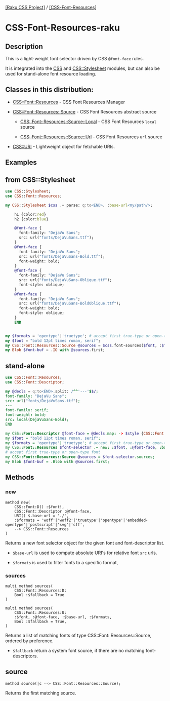 [[Raku CSS Project]](https://css-raku.github.io)
 / [[CSS-Font-Resources]](https://css-raku.github.io/CSS-Font-Resources-raku)

# CSS-Font-Resources-raku

## Description

This is a light-weight font selector driven by CSS `@font-face` rules.

It is integrated into the [CSS](https://css-raku.github.io) and [CSS::Stylesheet](https://css-raku.github.io/CSS-Stylesheet-raku) modules, but
can also be used for stand-alone font resource loading.

## Classes in this distribution:

- [CSS::Font::Resources](https://css-raku.github.io/CSS-Font-Resources-raku/CSS/Font/Resources) - CSS Font Resources Manager

- [CSS::Font::Resources::Source](https://css-raku.github.io/CSS-Font-Resources-raku/CSS/Font/Resources/Source) - CSS Font Resources abstract source

  - [CSS::Font::Resources::Source::Local](https://css-raku.github.io/CSS-Font-Resources-raku/CSS/Font/Resources/Source/Local) - CSS Font Resources `local` source

  - [CSS::Font::Resources::Source::Url](https://css-raku.github.io/CSS-Font-Resources-raku/CSS/Font/Resources/Source/Url) - CSS Font Resources `url` source
- [CSS::URI](https://css-raku.github.io/CSS-Font-Resources-raku/CSS/URI) - Lightweight object for fetchable URIs.

## Examples

## from CSS::Stylesheet

```raku
use CSS::Stylesheet;
use CSS::Font::Resources;

my CSS::Stylesheet $css .= parse: q:to<END>, :base-url<my/path/>;

    h1 {color:red}
    h2 {color:blue}

    @font-face {
      font-family: "DejaVu Sans";
      src: url("fonts/DejaVuSans.ttf");
    }
    @font-face {
      font-family: "DejaVu Sans";
      src: url("fonts/DejaVuSans-Bold.ttf");
      font-weight: bold;
    }
    @font-face {
      font-family: "DejaVu Sans";
      src: url("fonts/DejaVuSans-Oblique.ttf");
      font-style: oblique;
    }
    @font-face {
      font-family: "DejaVu Sans";
      src: url("fonts/DejaVuSans-BoldOblique.ttf");
      font-weight: bold;
      font-style: oblique;
    }
    END


my $formats = 'opentype'|'truetype'; # accept first true-type or open-type font
my $font = "bold 12pt times roman, serif";
my CSS::Font::Resources::Source @sources = $css.font-sources($font, :$formats);
my Blob $font-buf = .IO with @sources.first;
```

## stand-alone

```raku
use CSS::Font::Resources;
use CSS::Font::Descriptor;

my @decls = q:to<END>.split: /^^'---'$$/;
font-family: "DejaVu Sans";
src: url("fonts/DejaVuSans.ttf");
---
font-family: serif;
font-weight: bold;
src: local(DejaVuSans-Bold);
END

my CSS::Font::Descriptor @font-face = @decls.map: -> $style {CSS::Font::Descriptor.new: :$font};
my $font = "bold 12pt times roman, serif";
my $formats = 'opentype'|'truetype'; # accept first true-type or open-type font
my CSS::Font::Resources $font-selector .= new: :$font, :@font-face, :base-url</my/path/>, :$formats;
# accept first true-type or open-type font
my CSS::Font::Resources::Source @sources = $font-selector.sources;
my Blob $font-buf = .Blob with @sources.first;

```

## Methods

### new

    method new(
        CSS::Font:D() :$font!,
        CSS::Font::Descriptor :@font-face,
        URI() $.base-url = './',
        :$formats = 'woff'|'woff2'|'truetype'|'opentype'|'embedded-opentype'|'postscript'|'svg'|'cff',
        --> CSS::Font::Resources
    )

Returns a new font selector object for the given font and font-descriptor list.

- `$base-url` is used to compute absolute URI's for relative font `src` urls.

- `$formats` is used to filter fonts to a specific format,

### sources

    multi method sources(
        CSS::Font::Resources:D:
        Bool :$fallback = True
    )

    multi method sources(
        CSS::Font::Resources:U:
        :$font, :@font-face, :$base-url, :$formats,
        Bool :$fallback = True,
    )

Returns a list of matching fonts of type CSS::Font::Resources::Source, ordered by preference.

- `$fallback` return a system font source, if there are no matching font-descriptors.


## source

    method source(|c --> CSS::Font::Resources::Source);

Returns the first matching source.

